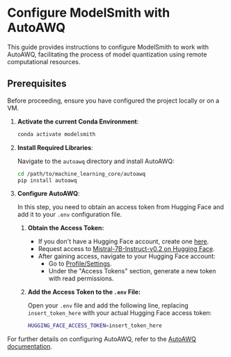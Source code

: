 # Configure ModelSmith with AutoAWQ

This guide provides instructions to configure ModelSmith to work with AutoAWQ, facilitating the process of model quantization using remote computational resources.

## Prerequisites

Before proceeding, ensure you have configured the project locally or on a VM.

1. **Activate the current Conda Environment**:

   ```bash
   conda activate modelsmith
   ```

2. **Install Required Libraries**:

   Navigate to the `autoawq` directory and install AutoAWQ:

   ```bash
   cd /path/to/machine_learning_core/autoawq
   pip install autoawq
   ```

3. **Configure AutoAWQ**:

   In this step, you need to obtain an access token from Hugging Face and add it to your `.env` configuration file.

   1. **Obtain the Access Token:**

      - If you don't have a Hugging Face account, create one [here](https://huggingface.co/join).
      - Request access to [Mistral-7B-Instruct-v0.2 on Hugging Face](https://huggingface.co/mistralai/Mistral-7B-Instruct-v0.2).
      - After gaining access, navigate to your Hugging Face account:
        - Go to [Profile/Settings](https://huggingface.co/settings/tokens).
        - Under the "Access Tokens" section, generate a new token with read permissions.

   2. **Add the Access Token to the `.env` File:**

      Open your `.env` file and add the following line, replacing `insert_token_here` with your actual Hugging Face access token:

      ```bash
      HUGGING_FACE_ACCESS_TOKEN=insert_token_here
      ```

For further details on configuring AutoAWQ, refer to the [AutoAWQ documentation](https://github.com/casper-hansen/AutoAWQ).
